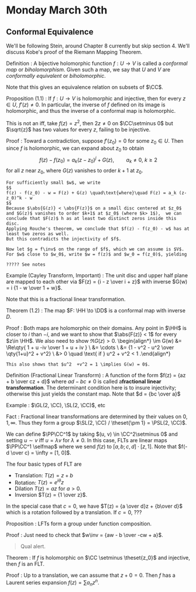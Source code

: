 # Monday March 30th

## Conformal Equivalence

We'll be following Stein, around Chapter 8 currently but skip section 4.
We'll discuss Kobe's proof of the Riemann Mapping Theorem.

Definition
: A bijective holomorphic function $f: U \to V$ is called a *conformal map* or *biholomorphism*.
  Given such a map, we say that $U$ and $V$ are *conformally equivalent* or *biholomorphic*.

Note that this gives an equivalence relation on subsets of $\CC$.

Proposition (1.1)
: If $f: U \to V$ is holomorphic and injective, then for every $z\in U$, $f'(z) \neq 0$.
  In particular, the inverse of $f$ defined on its image is holomorphic, and thus the inverse of a conformal map is holomorphic.

This is not an iff, take $f(z) = z^2$, then $2z\neq 0$ on $\CC\setminus 0$ but $\sqrt{z}$ has two values for every $z$, failing to be injective.

Proof
:   Toward a contradiction, suppose $f'(z_0) = 0$ for some $z_0 \in U$.
    Then since $f$ is holomorphic, we can expand about $z_0$ to obtain
    $$
    f(z) - f(z_0) = a_k(z-z_0)^j + G(z), \quad\quad a_k \neq 0,~k\geq 2
    $$
    for all $z$ near $z_0$, where $G(z)$ vanishes to order $k+1$ at $z_0$.

    For sufficiently small $w$, we write
    $$
    f(z) - f(z_0) - w = F(z) + G(z) \quad\text{where}\quad F(z) = a_k (z-z_0)^k - w
    $$
    Because $\abs{G(z)} < \abs{F(z)}$ on a small disc centered at $z_0$ and $G(z)$ vanishes to order $k+1$ at $z_0$ (where $k> 1$),  we can conclude that $F(z)$ h as at least two distinct zeros inside this disc.
    Applying Rouche's theorem, we conclude that $f(z) - f(z_0) - w$ has at least two zeros as well.
    But this contradicts the injectivity of $f$.

    Now let $g = f\inv$ on the range of $f$, which we can assume is $V$.
    For $w$ close to $w_0$, write $w = f(z)$ and $w_0 = f(z_0)$, yielding

    ????? See notes

Example (Cayley Transform, Important)
: The unit disc and upper half plane are mapped to each other via $F(z) = {i - z \over i + z}$ with inverse $G(w) = i {1 - w \over 1 + w}$.

Note that this is a fractional linear transformation.


Theorem (1.2)
: The map $F: \HH \to \DD$ is a conformal map with inverse $D$.

Proof
:   Both maps are holomorphic on their domains.
    Any point in $\HH$ is closer to $i$ than $-i$, and we want to show that $\abs{F(z)} < 1$ for every $z\in \HH$.
    We also need to show $\Re G(z) > 0$.
    \begin{align*}
    \im G(w)
    &= \Re\qty{ 1 + u -iv \over 1 + u + iv } \\
    &= \cdots \\
    &= {1 - v^2 - u^2 \over \qty{1+u}^2 + v^2} \\
    &> 0 \quad \text{ if } u^2 + v^2 < 1
    .\end{align*}

    This also shows that $u^2  +v^2 = 1 \implies G(w) = 0$.

Definition (Fractional Linear Transform)
:   A function of the form $f(z) = {az + b \over cz + d}$ where $ad-bc\neq 0$ is called a**fractional linear transformation**.
    The determinant condition here is to insure injectivity; otherwise this just yields the constant map.
    Note that $d = {bc \over a}$

Example
: $\GL(2, \CC), \SL(2, \CC)$, etc

Fact
:   Fractional linear transformations are determined by their values on $0, 1, \infty$.
    Thus they form a group $\SL(2, \CC) / \theset{\pm 1} = \PSL(2, \CC)$.


We can define $\PP\CC^1$ by taking $(u, v) \in \CC^2\setminus 0$ and setting $u\sim v$ iff $u = \lambda v$ for $\lambda \neq 0$.
In this case, FLTs are linear maps $\PP\CC^1 \selfmap$ where we send $f(z)$ to $[a, b; c, d] \cdot [z, 1]$.
Note that $f(-d \over c) = \infty = [1, 0]$.

The four basic types of FLT are

- Translation: $T(z) = z+b$
- Rotation: $T(z) = e^{i\theta} z$
- Dilation $T(z) = az$ for $a> 0$.
- Inversion $T(z) = {1 \over z}$.

In the special case that $c=0$, we have $T(z) = {a \over d}z + {b\over d}$ which is a rotation followed by a translation.
If $c=0$, ???

Proposition
: LFTs form a group under function composition.

Proof
: Just need to check that $w\inv = {aw - b \over -cw + a}$.

> Qual alert.

Theorem
: If $f$ is holomorphic on $\CC \setminus \theset{z_0}$ and injective, then $f$ is an FLT.

Proof
:   Up to a translation, we can assume that $z+0 = 0$.
    Then $f$ has a Laurent series expansion $f(z) = \sum a_n z^n$.
